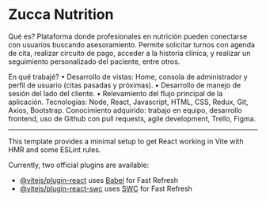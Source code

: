 # Zucca Nutrition
Qué es?
Plataforma donde profesionales en nutrición pueden conectarse con usuarios buscando asesoramiento. Permite solicitar turnos con agenda de cita, realizar circuito de pago, acceder a la historia clínica, y realizar un seguimiento personalizado del paciente, entre otros.

En qué trabajé?
• Desarrollo de vistas: Home, consola de administrador y perfil de usuario (citas pasadas y próximas). • Desarrollo de manejo de sesión del lado del cliente.
• Relevamiento del flujo principal de la aplicación.
Tecnologías: Node, React, Javascript, HTML, CSS, Redux, Git, Axios, Bootstrap.
Conocimiento adquirido: trabajo en equipo, desarrollo frontend, uso de Github con pull requests, agile development, Trello, Figma.

----------------------------------------------------------------------------------------

This template provides a minimal setup to get React working in Vite with HMR and some ESLint rules.

Currently, two official plugins are available:

- [@vitejs/plugin-react](https://github.com/vitejs/vite-plugin-react/blob/main/packages/plugin-react/README.md) uses [Babel](https://babeljs.io/) for Fast Refresh
- [@vitejs/plugin-react-swc](https://github.com/vitejs/vite-plugin-react-swc) uses [SWC](https://swc.rs/) for Fast Refresh
